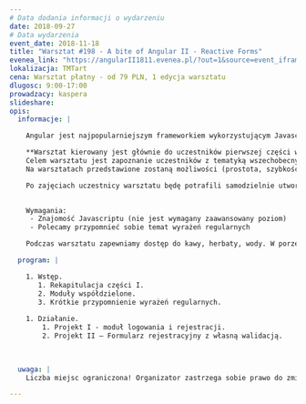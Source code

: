 ```yaml
---
# Data dodania informacji o wydarzeniu
date: 2018-09-27
# Data wydarzenia
event_date: 2018-11-18
title: "Warsztat #198 - A bite of Angular II - Reactive Forms"
evenea_link: "https://angularII1811.evenea.pl/?out=1&source=event_iframe"
lokalizacja: TMTart
cena: Warsztat płatny - od 79 PLN, 1 edycja warsztatu
dlugosc: 9:00-17:00
prowadzacy: kaspera
slideshare:
opis:
  informacje: |

    Angular jest najpopularniejszym frameworkiem wykorzystującym Javascript/Typescript do budowania aplikacji webowych oraz na urządzenia mobilne. Chciałbyś szybko ugryźć nieco technologii? Wystartować z podstawami, żeby móc wgryźć się głębiej?

    **Warsztat kierowany jest głównie do uczestników pierwszej części warsztatów (A bite of Angular I - Introduction), oraz do osób podstawy Angulara już znających.** 
    Celem warsztatu jest zapoznanie uczestników z tematyką wszechobecnych formularzy w wydaniu Angularowym – Reactive Forms. Bo przecież formularze są *wszędzie*. Tak jak i w pierwszej części warsztatów - uczestnicy nabędą wiedzę i umiejętności w procesie tworzenia. . 
    Na warsztatach przedstawione zostaną możliwości (prostota, szybkość, uniwersalność), jakie daje zastosowanie Reactive Forms. Uczestnicy na własnej skórze (opuszkach palców?) przekonają się o nich samodzielnie tworząc formularze z wykorzystaniem dostarczonej oraz samodzielnie napisanej na warsztatach walidacji. 

    Po zajęciach uczestnicy warsztatu będę potrafili samodzielnie utworzyć dowolny formularz z zastosowaniem odpowiedniej walidacji.
     

    Wymagania:
     - Znajomość Javascriptu (nie jest wymagany zaawansowany poziom)
     - Polecamy przypomnieć sobie temat wyrażeń regularnych

    Podczas warsztatu zapewniamy dostęp do kawy, herbaty, wody. W porze obiadowej zapewniamy pizzę w wersji mięsnej lub wegetariańskiej.

  program: |

    1. Wstęp.
       1. Rekapitulacja części I.
       2. Moduły współdzielone.
       3. Krótkie przypomnienie wyrażeń regularnych.
  
    1. Działanie.
        1. Projekt I - moduł logowania i rejestracji.
        2. Projekt II – Formularz rejestracyjny z własną walidacją.
        
    

  uwaga: |
    Liczba miejsc ograniczona! Organizator zastrzega sobie prawo do zmiany lokalizacji wydarzenia oraz jego odwołania w przypadku niezgłoszenia się minimalnej liczby uczestników.

---
```

